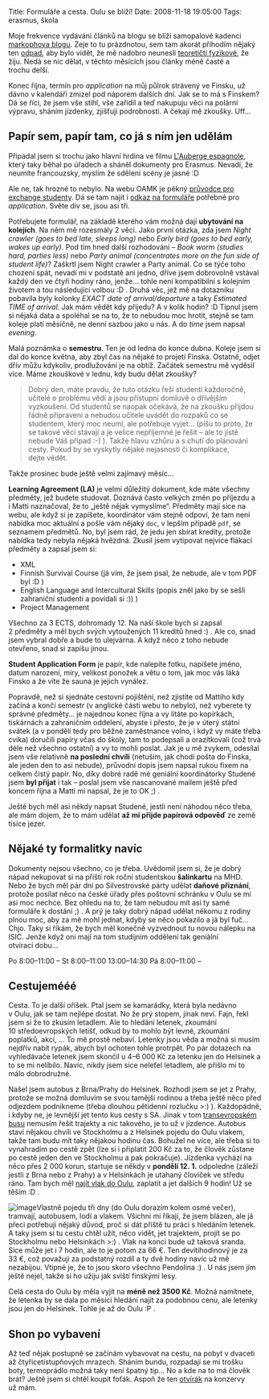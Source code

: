 Title: Formuláře a cesta. Oulu se blíží!
Date: 2008-11-18 19:05:00
Tags: erasmus, škola

Moje frekvence vydávání článků na blogu se blíží samopalové kadenci
[markophova blogu](http://blog.markoph.net/). Zeje to tu
prázdnotou, sem tam akorát přihodím nějaký ten
[odpad](http://blog.javorek.net/zajimave-citace-a-utrzky/), aby
bylo vidět, že mě nadobro neunesli
[teoretičtí fyzikové](http://www.csfd.cz/film/234260-big-bang-theory-the/),
že žiju. Nedá se nic dělat, v těchto měsících jsou články méně
časté a trochu delší.

Konec října, termín pro *application* na můj půlrok strávený ve
Finsku, už dávno v kalendáři zmizel pod náporem dalších dní. Jak se
to má s Finskem? Dá se říci, že jsem vše stihl, vše zařídil a teď
nakupuju věci na polární výpravu, sháním jízdenky, zjišťuji
podrobnosti. A čekají mě zkoušky. Uff…

## Papír sem, papír tam, co já s ním jen udělám

Připadal jsem si trochu jako hlavní hrdina ve filmu
[L'Auberge espagnole](http://www.csfd.cz/film/34162-auberge-espagnole-l/),
který taky běhal po úřadech a sháněl dokumenty pro Erasmus. Nevadí,
že neumíte francouzsky, myslím že sdělení scény je jasné :D

Ale ne, tak hrozné to nebylo. Na webu OAMK je pěkný
[průvodce pro exchange studenty](http://www.oamk.fi/english/exchange_opportunities/ects/).
Dá se tam najít
i [odkaz na formuláře](http://www.oamk.fi/english/exchange_opportunities/student_exchange/incoming_students/exchange_applications/)
potřebné pro *application*. Světe div se, jsou asi tři.

Potřebujete formulář, na základě kterého vám možná dají
**ubytování na kolejích**. Na něm mě rozesmály 2 věci. Jako první
otázka, zda jsem *Night crawler (goes to bed late, sleeps long)*
nebo *Early bird (goes to bed early, wakes up early)*. Pod tím hned
další rozhodování – *Book worm (studies hard, parties less)* nebo
*Party animal (concentrates more on the fun side of student life)*?
Zaškrtl jsem Night crawler a Party animal. Co se týče toho chození
spát, nevadí mi v podstatě ani jedno, dříve jsem dobrovolně vstával
každý den ve čtyři hodiny ráno, jenže… tohle není kompatibilní
s kolejním životem a tou následující volbou :D . Druhá věc, jež mě
na dotazníku pobavila byly kolonky
*EXACT date of arrival/departure* a taky
*Estimated TIME of arrival*. Jak mám vědět kdy přijedu? A v kolik
hodin? :D Tipnul jsem si nějaká data a spoléhal se na to, že to
nebudou moc hrotit, stejně se tam koleje platí měsíčně, ne denní
sazbou jako u nás. A do *time* jsem napsal *evening*.

Malá poznámka o **semestru**. Ten je od ledna do konce dubna.
Koleje jsem si dal do konce května, aby zbyl čas na nějaké to
projetí Finska. Ostatně, odjet dřív můžu kdykoliv, prodlužování je
na obtíž. Začátek semestru mě vyděsil více. Máme zkouškové v lednu,
kdy budu dělat zkoušky?

> Dobrý den, máte pravdu, že tuto otázku řeší studenti každoročně,
> učitelé o problému vědí a jsou přístupní domluvě o dřívějším
> vyzkoušení. Od studentů se naopak očekává, že na zkoušku přijdou
> řádně připraveni a nebudou učitele uvádět do rozpaků co se
> studentem, který moc neumí, ale potřebuje vyjet… (píšu to proto, že
> se takové věci stávají a je velice nepříjemné je řešit – ale to
> jistě nebude Váš případ :-) ). Takže hlavu vzhůru a s chutí do
> plánování cesty. Pokud by se vyskytly nějaké nejasnosti či
> komplikace, dejte vědět.

Takže prosinec bude ještě velmi zajímavý měsíc…

**Learning Agreement (LA)** je velmi důležitý dokument, kde máte
všechny předměty, jež budete studovat. Doznává často velkých změn
po příjezdu a i Matti naznačoval, že to „ještě nějak vymyslíme“.
Předměty mají sice na webu, ale když si je zapíšete, koordinátor
vám stejně odpoví, že tam není nabídka moc aktuální a pošle vám
nějaký `doc`, v lepším případě `pdf`, se seznamem předmětů. No, byl
jsem rád, že jedu jen sbírat kredity, protože nabídka tedy nebyla
nějaká hvězdná. Zkusil jsem vytipovat nejvíce flákací předměty a
zapsal jsem si:

-   XML
-   Finnish Survival Course (já vím, že jsem psal, že nebude, ale
    v tom PDF byl :D )
-   English Language and Intercultural Skills (popis zněl jako by
    se sešli zahraniční studenti a povídali si :)) )
-   Project Management

Všechno za 3 ECTS, dohromady 12. Na naší škole bych si zapsal
2 předměty a měl bych svých vytoužených 11 kreditů hned :) . Ale
co, snad jsem vybral dobře a bude to ulejvárna. A když něco z toho
nebude otevřeno, snad si zapíšu jinou.

**Student Application Form** je papír, kde nalepíte fotku, napíšete
jméno, datum narození, míry, velikost ponožek a větu o tom, jak moc
vás láká Finsko a že víte že sauna je jejich vynález.

Popravdě, než si sjednáte cestovní pojištění, než zjistíte od
Mattiho kdy začíná a končí semestr (v anglické části webu to
nebylo), než vyberete ty správné předměty… je najednou konec října
a vy lítáte po kopírkách, tiskárnách a zahraničním oddelení, abyste
i přesto, že je v úterý státní svátek (a v pondělí tedy pro běžné
zaměstnance volno, i když vy máte třeba cvika) doručili papíry včas
do školy, tam to podepsali a orazítkovali (což trvá déle než
všechno ostatní) a vy to mohli poslat. Jak je u mě zvykem, odesílal
jsem vše relativně **na poslední chvíli** (netuším, jak chodí pošta
do Finska, ale jeden den to asi nebude), průvodní dopis jsem napsal
rukou fixem na celkem čistý papír. No, díky dobré radě mé geniální
koordinátorky Studené jsem **byl přijat** i tak – poslal jsem vše
nascanované mailem ještě před koncem října a Matti mi napsal, že je
to OK ;) .

Ještě bych měl asi někdy napsat Studené, jestli není náhodou něco
třeba, ale mám dojem, že to mám udělat
**až mi přijde papírová odpověď** ze země tisíce jezer.

## Nějaké ty formalitky navíc

Dokumenty nejsou všechno, co je třeba. Uvědomil jsem si, že je
dobrý nápad nekupovat si na příští rok roční studentskou
**šalinkartu** na MHD. Nebo že bych měl pár dní po Silvestrovské
párty udělat **daňové přiznání**, protože posílat něco na české
úřady přes poštovní schránku v Oulu se mi asi moc nechce. Bez
ohledu na to, že tam nebudou mít asi ty samé formuláře k dostání ;)
. A prý je taky dobrý nápad udělat někomu z rodiny plnou moc, aby
za mě mohl jednat, kdyby se něco pokazilo a já byl fuč… Chjo. Taky
si říkám, že bych měl konečně vyzvednout tu novou nálepku na ISIC.
Jenže když oni mají na tom studijním oddělení tak geniální
otvírací dobu…

Po
8:00–11:00
–
St
8:00–11:00
13:00–14:30
Pá
8:00–11:00
–
## Cestujemééé

Cesta. To je další oříšek. Ptal jsem se kamarádky, která byla
nedávno v Oulu, jak se tam nejlépe dostat. No že prý stopem, jinak
neví. Fajn, řekl jsem si že to zkusím letadlem. Ale to hledání
letenek, zkoumání 10 středoevropských letišť, odkud by to mohlo být
levné, zkoumání poplatků, akcí, … To mě prostě nebaví. Letenky jsou
věda a možná si musím nejdřív nabít rypák, abych byl ochoten tohle
protrpět. Po pár dotazech na vyhledávače letenek jsem skončil
u 4–6 000 Kč za letenku jen do Helsinek a to se mi nelíbilo. Navíc,
nikdy jsem sice neleťel letadlem, ale přišlo mi to málo
dobrodružné.

Našel jsem autobus z Brna/Prahy do Helsinek. Rozhodl jsem se jet
z Prahy, protože se možná domluvím se svou tamější rodinou a třeba
ještě něco před odjezdem podnikneme (třeba dlouhou pětidenní
rozlučku \>:) ). Každopádně, i kdyby ne, je levnější jet tento kus
cesty s SA. Jinak v tom
[transevropském busu](http://www.bohemianlines.cz/jizdnirady/finsko.aspx)
nemusím řešit trajekty a nic takového, je to už v jízdence. Autobus
staví nějakou chvíli ve Stockholmu a z Helsinek pojedu do Oulu
vlakem, takže tam budu mít taky nějakou hodinu čas. Bohužel ne
více, ale třeba si to vynahradím po cestě zpět (lze si i připlatit
200 Kč za to, že člověk zůstane po cestě jeden den ve Stockholmu a
pak pokračuje). Jízdenka vychází na něco přes 2 000 korun, startuje
se někdy v **pondělí 12. 1.** odpoledne (záleží jestli z Brna nebo
z Prahy) a v Helsinkách je utahaný človíček ve středu ráno. Tam
bych měl [najít vlak do Oulu](http://www.vr.fi/heo/index.html),
zaplatit a jet dalších 9 hodin! Už se těším :D .

![image](http://blog.javorek.net/image/92/)Vlastně pojedu tři dny
(do Oulu dorazím kolem osmé večer), tramvají, autobusem, lodí a
vlakem. Všichni mi říkají, že jsem blázen, ale já přeci potřebuji
nějaký důvod, proč si dát příště tu práci s hledáním letenek.
A taky jsem si tu cestu chtěl užít, něco vidět, jet trajektem,
projít se po Stockholmu nebo Helsinkách \>:) . Vlak na konci bude
už taková sranda. Sice může jet i 7 hodin, ale to je potom za 66 €.
Ten devítihodinový je za 33 €, což považuji za podstatný rozdíl a
ty dvě hodiny navíc už mě nezabijou. Vtipné je, že to jsou skoro
všechno Pendolina :) . U nás jsem jím ještě nejel, takže si ho
užiju jak sviští finskými lesy.

Celá cesta do Oulu by měla vyjít na **méně než 3500 Kč**. Možná
namítnete, že letenka by se dala po měsíci hledání najít za
podobnou cenu, ale letenky jsou jen do Helsinek. Tohle je až do
Oulu :P .

## Shon po vybavení

Až teď nějak postupně se začínám vybavovat na cestu, na pobyt
v dvaceti až čtyřicetistupňových mrazech. Sháním bundu, rozpadají
se mi trošku boty, termoprádlo možná taky není špatný tip… No a kde
na to má člověk brát? Ještě jsem si chtěl koupit foťák. Aspoň že
ten
[otvírák](http://cucuzuzu.blogspot.com/2008/08/moje-dnen-veee.html)
na konzervy už mám.